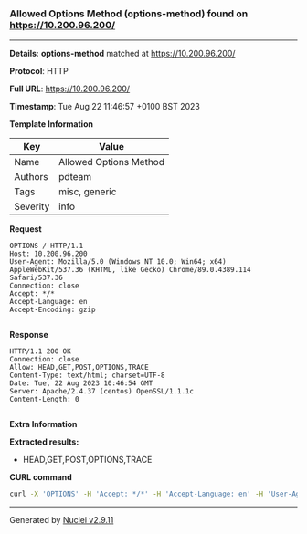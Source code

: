 ### Allowed Options Method (options-method) found on https://10.200.96.200/

----
**Details**: **options-method** matched at https://10.200.96.200/

**Protocol**: HTTP

**Full URL**: https://10.200.96.200/

**Timestamp**: Tue Aug 22 11:46:57 +0100 BST 2023

**Template Information**

| Key | Value |
| --- | --- |
| Name | Allowed Options Method |
| Authors | pdteam |
| Tags | misc, generic |
| Severity | info |

**Request**
```http
OPTIONS / HTTP/1.1
Host: 10.200.96.200
User-Agent: Mozilla/5.0 (Windows NT 10.0; Win64; x64) AppleWebKit/537.36 (KHTML, like Gecko) Chrome/89.0.4389.114 Safari/537.36
Connection: close
Accept: */*
Accept-Language: en
Accept-Encoding: gzip


```

**Response**
```http
HTTP/1.1 200 OK
Connection: close
Allow: HEAD,GET,POST,OPTIONS,TRACE
Content-Type: text/html; charset=UTF-8
Date: Tue, 22 Aug 2023 10:46:54 GMT
Server: Apache/2.4.37 (centos) OpenSSL/1.1.1c
Content-Length: 0


```

**Extra Information**

**Extracted results:**

- HEAD,GET,POST,OPTIONS,TRACE



**CURL command**
```sh
curl -X 'OPTIONS' -H 'Accept: */*' -H 'Accept-Language: en' -H 'User-Agent: Mozilla/5.0 (Windows NT 10.0; Win64; x64) AppleWebKit/537.36 (KHTML, like Gecko) Chrome/89.0.4389.114 Safari/537.36' 'https://10.200.96.200/'
```

----

Generated by [Nuclei v2.9.11](https://github.com/projectdiscovery/nuclei)